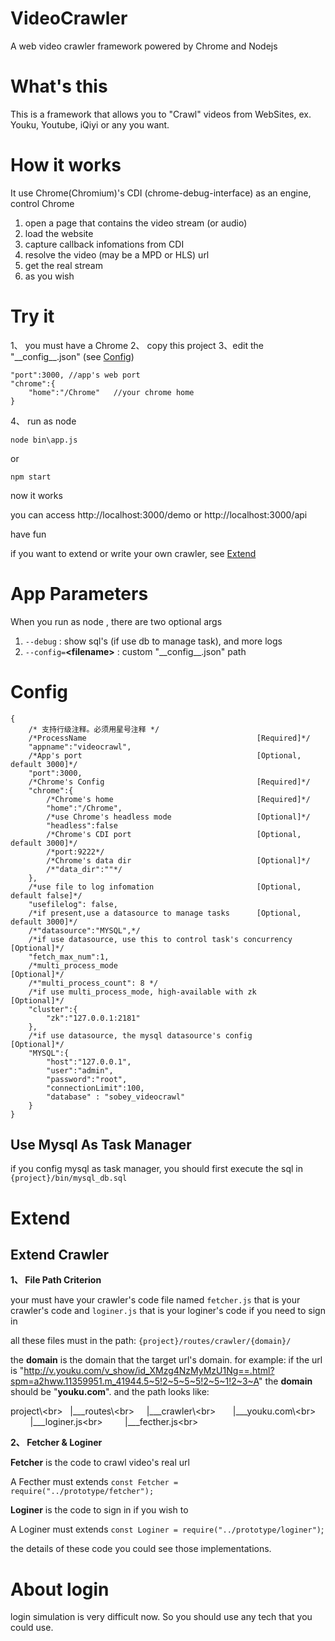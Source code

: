 # VideoCrawler
A web video crawler framework powered by Chrome and Nodejs

# What's this

This is a framework that allows you to "Crawl" videos from WebSites, ex. Youku, Youtube, iQiyi or any you want.

# How it works

It use Chrome(Chromium)'s CDI (chrome-debug-interface) as an engine, control Chrome 
1. open a page that contains the video stream (or audio)
2. load the website
3. capture callback infomations from CDI
4. resolve the video (may be a MPD or HLS) url
5. get the real stream
6. as you wish

# Try it 

1、 you must have a Chrome
2、 copy this project
3、edit the "\_\_config\_\_.json" (see [Config](#config))
```
"port":3000, //app's web port
"chrome":{
    "home":"/Chrome"   //your chrome home
}
```
4、 run as node
```
node bin\app.js
```
or
```
npm start
```

now it works

you can access http://localhost:3000/demo or http://localhost:3000/api

have fun

if you want to extend or write your own crawler, see [Extend](#extend) 

# App Parameters

When you run as node , there are two optional args

1. `--debug` : show sql's (if use db to manage task), and more logs
2. `--config=`**&lt;filename&gt;** : custom "\_\_config\_\_.json" path

# <span id='config'>Config</span>

```
{
    /* 支持行级注释。必须用星号注释 */
    /*ProcessName                                      [Required]*/
    "appname":"videocrawl",
    /*App's port                                       [Optional, default 3000]*/
    "port":3000,
    /*Chrome's Config                                  [Required]*/
    "chrome":{
        /*Chrome's home                                [Required]*/
        "home":"/Chrome",
        /*use Chrome's headless mode                   [Optional]*/
        "headless":false
        /*Chrome's CDI port                            [Optional, default 3000]*/
        /*port:9222*/
        /*Chrome's data dir                            [Optional]*/
        /*"data_dir":""*/
    },
    /*use file to log infomation                       [Optional, default false]*/
    "usefilelog": false,
    /*if present,use a datasource to manage tasks      [Optional, default 3000]*/
    /*"datasource":"MYSQL",*/
    /*if use datasource, use this to control task's concurrency      [Optional]*/
    "fetch_max_num":1,
    /*multi_process_mode                                             [Optional]*/
    /*"multi_process_count": 8 */
    /*if use multi_process_mode, high-available with zk              [Optional]*/
    "cluster":{
        "zk":"127.0.0.1:2181"
    },
    /*if use datasource, the mysql datasource's config               [Optional]*/
    "MYSQL":{
        "host":"127.0.0.1",
        "user":"admin",
        "password":"root",
        "connectionLimit":100,
        "database" : "sobey_videocrawl"
    }
}
```

## Use Mysql As Task Manager

if you config mysql as task manager, you should first execute the sql in
```{project}/bin/mysql_db.sql```


# <span id='extend'>Extend</span>

## Extend Crawler

**1、 File Path Criterion**

your must have your crawler's code file named 
`fetcher.js` that is your crawler's code 
and
`loginer.js` that is your loginer's code if you need to sign in 

all these files must in the path:
`{project}/routes/crawler/{domain}/`

the **domain** is the domain that the target url's domain.
for example: 
if the url is "http://v.youku.com/v_show/id_XMzg4NzMyMzU1Ng==.html?spm=a2hww.11359951.m_41944.5~5!2~5~5~5!2~5~1!2~3~A"
the **domain** should be "**youku.com**".
and the path looks like:

project\\<br\>
&nbsp;&nbsp;|___routes\\<br\>
&nbsp;&nbsp;&nbsp;&nbsp;|___crawler\\<br\>
&nbsp;&nbsp;&nbsp;&nbsp;&nbsp;&nbsp;|___youku.com\\<br\>
&nbsp;&nbsp;&nbsp;&nbsp;&nbsp;&nbsp;&nbsp;&nbsp;|___loginer.js<br\>
&nbsp;&nbsp;&nbsp;&nbsp;&nbsp;&nbsp;&nbsp;&nbsp;|___fecther.js<br\>

**2、 Fetcher & Loginer**

**Fetcher** is the code to crawl video's real url

A Fecther must extends `const Fetcher = require("../prototype/fetcher");`

**Loginer** is the code to sign in if you wish to

A Loginer must extends `const Loginer = require("../prototype/loginer")`;

the details of these code you could see those implementations.

# About login

login simulation is very difficult now. So you should use any tech that you could use.
